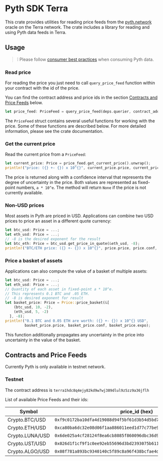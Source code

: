 # Pyth SDK Terra

This crate provides utilities for reading price feeds from the [pyth.network](https://pyth.network/) oracle on the Terra network.
The crate includes a library for reading and using Pyth data feeds in Terra.

## Usage

> :grey_exclamation: Please follow [consumer best practices](https://docs.pyth.network/consumers/best-practices) when consuming Pyth data.

### Read price

For reading the price you just need to call `query_price_feed` function within your contract with the id of the price.

You can find the contract address and price ids in the section [Contracts and Price Feeds](#contracts-and-price-feeds) below.

```rust
let price_feed: PriceFeed = query_price_feed(deps.querier, contract_addr, price_id).unwrap().price_feed;
```

The `PriceFeed` struct contains several useful functions for working with the price.
Some of these functions are described below.
For more detailed information, please see the crate documentation.


### Get the current price

Read the current price from a `PriceFeed`: 

```rust
let current_price: Price = price_feed.get_current_price().unwrap();
println!("price: ({} +- {}) x 10^{}", current_price.price, current_price.conf, current_price.expo);
```

The price is returned along with a confidence interval that represents the degree of uncertainty in the price.
Both values are represented as fixed-point numbers, `a * 10^e`. 
The method will return `None` if the price is not currently available.

### Non-USD prices 

Most assets in Pyth are priced in USD.
Applications can combine two USD prices to price an asset in a different quote currency:

```rust
let btc_usd: Price = ...;
let eth_usd: Price = ...;
// -8 is the desired exponent for the result 
let btc_eth: Price = btc_usd.get_price_in_quote(&eth_usd, -8);
println!("BTC/ETH price: ({} +- {}) x 10^{}", price.price, price.conf, price.expo);
```

### Price a basket of assets

Applications can also compute the value of a basket of multiple assets:

```rust
let btc_usd: Price = ...;
let eth_usd: Price = ...;
// Quantity of each asset in fixed-point a * 10^e.
// This represents 0.1 BTC and .05 ETH.
// -8 is desired exponent for result
let basket_price: Price = Price::price_basket(&[
    (btc_usd, 10, -2),
    (eth_usd, 5, -2)
  ], -8);
println!("0.1 BTC and 0.05 ETH are worth: ({} +- {}) x 10^{} USD",
         basket_price.price, basket_price.conf, basket_price.expo);
```

This function additionally propagates any uncertainty in the price into uncertainty in the value of the basket.

## Contracts and Price Feeds

Currently Pyth is only available in testnet network.

### Testnet

The contract address is `terra1hdc8q4ejy82kd9w7wj389dlul9z5zz9a36jflh`

List of available Price Feeds and their ids:

| Symbol          | price_id (hex)                                                       |
|-----------------|----------------------------------------------------------------------|
| Crypto.BTC/USD  | `0xf9c0172ba10dfa4d19088d94f5bf61d3b54d5bd7483a322a982e1373ee8ea31b` |
| Crypto.ETH/USD  | `0xca80ba6dc32e08d06f1aa886011eed1d77c77be9eb761cc10d72b7d0a2fd57a6` |
| Crypto.LUNA/USD | `0x6de025a4cf28124f8ea6cb8085f860096dbc36d9c40002e221fc449337e065b2` |
| Crypto.UST/USD  | `0x026d1f1cf9f1c0ee92eb55696d3bd2393075b611c4f468ae5b967175edc4c25c` | 
| Crypto.ALGO/USD | `0x08f781a893bc9340140c5f89c8a96f438bcfae4d1474cc0f688e3a52892c7318` |
